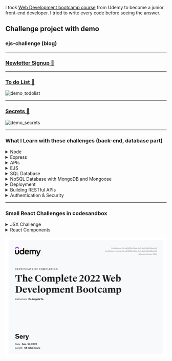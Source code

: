 I took [Web Development bootcamp course](https://www.udemy.com/course/the-complete-web-development-bootcamp) from Udemy to become a junior front-end developer. I tried to write every code before seeing the answer.

## Challenge project with demo

### ejs-challenge (blog)

<hr>

### [Newletter Signup 👀](https://sery-newsletter-signup.herokuapp.com/)

<hr>

### [To do List 👀](https://sery-todolist.herokuapp.com/)

![demo_todolist](https://user-images.githubusercontent.com/69155242/159489598-d79092ee-9aa7-4d29-92aa-291439fd3b34.gif)

<hr>

### [Secrets 👀](https://sery-secrets.herokuapp.com/)

![demo_secrets](https://user-images.githubusercontent.com/69155242/159277358-a6aab6dd-fc17-4d54-a108-40816884a7b0.gif)

<hr>

### What I Learn with these challenges (back-end, database part)

<details>
<summary>Node</summary>

- Explore the components of back-end development, working with an MVC framework
- Apply concepts like data types, objects, methods, objectoriented programming, and classes in the context of backend development.
- Server-Side JavaScript
- Using Node on the command line
- NPM
- JavaScript Build Processes
- Event Loop and Emitters
- File System Interaction
- Modules
- Native Node drivers
</details>

<details>
<summary>Express</summary>

- Understand how to install and use express in Node
  applications
- Creating Node and Express based servers
- RESTful Routing with Express
- Understand and use middleware for Node applications

</details>

<details>
<summary>APIs</summary>

- Understand what APIs are and how they work.
- HTTP in Depth
- Calling APIs
- Reading API documentation
- Basic API Authentication
- Server to server communication
- JSON vs. XML, sending data over the wire.

</details>

<details>
<summary>EJS</summary>

- Understand what EJS does and how to use it with Node and
  Express.
- Templating with EJS
- Running code in EJS templates
- Passing data from server to template and vice versa
- Creating layouts/partials with EJS
</details>

<details>
<summary>SQL Database</summary>

- Working with Database Schemas
- Create-Read-Update-Destroy (CRUD)
- Database Joins
- Querying SQL databases
</details>

<details>
<summary>NoSQL Database with MongoDB and Mongoose</summary>

- Serialization
- How to model NoSQL data
- Document Databases (MongoDB)
- Create-Read-Update-Destroy (CRUD)
- NoSQL Best Practices
- Mongo Shell and command line use
- Installing MongoDB
- Mapping relationships with MongoDB
- Using an object-data modelling library (Mongoose) to work
- easily with your data.
</details>

<details>
<summary>Deployment</summary>

- Understand hosting and deployment.
- Deploying server based applications with Heroku.
- Deploying Databases with Mongo Atlas.

</details>

<details>
<summary>Building RESTful APIs</summary>

- Understand REST and guiding principles behind API design.
- Learn to work with a MongoDB GUI Robo 3T
- Implementing GET, POST, PUT, PATCH and DELETE by creating a public API from scratch.
- Understand and use chained route handlers from Express.

</details>

<details>
<summary>Authentication & Security</summary>

- Understand the need for authentication and keeping user
  details secure.
- Learn about Encryption and use encryption to keep your
  database secure.
- Learn and implement Hashing and Salting with bcrypt.
- Using Sessions and Cookies to persist user log in sessions.
- Setting up local authentication from scratch.
- Implementing Passport to authenticate users quickly and
  effectively.
- Understand and use environment variables to keep secret keys
  secure.
- Understand and use OAuth 2.0 to log in users using Google and
Facebook.
</details>

<hr>

### Small React Challenges in codesandbox

<details>
<summary>JSX Challenge</summary>

- [JSX Code Practice](https://codesandbox.io/s/jsx-code-challenge-forked-v10wl)
- [JavaScript Expressions in JSX & ES6 Template Literals](https://codesandbox.io/s/javascript-expressions-in-jsx-template-literals-forked-yrbum)
- [JavaScript Expressions in JSX Practice](https://codesandbox.io/s/javascript-expressions-in-jsx-practice-forked-4fdku)
- [JSX Attributes & Styling React Elements](https://codesandbox.io/s/jsx-attributes-and-styling-forked-i404x)
- [Inline Styling for React Elements](https://codesandbox.io/s/inline-styling-in-jsx-forked-g6hxl)
- [React Styling Practice](https://codesandbox.io/s/react-styling-practice-forked-dfejn)
</details>

<details>
<summary>React Components</summary>

Components

- [React Components](https://codesandbox.io/s/react-components-forked-3w82o)
- [React Components Practice](https://codesandbox.io/s/react-components-practice-forked-fkv3u)

ES6

- [ES6 Import, Export & Modules](https://codesandbox.io/s/es6-import-export-modules-forked-i7vop?file=/src/index.js)
- [ES6 Import, Export and Modules Practice](https://codesandbox.io/s/es6-import-export-practice-forked-xgy6y?file=/src/calculator.js)

React Props

- [React Props](https://codesandbox.io/s/react-props-forked-e5cbp)
- [React Props Practice](https://codesandbox.io/s/react-props-practice-forked-l40qy)

React DevTools

- [React DevTools](https://codesandbox.io/s/react-devtools-forked-ihflc)

Mapping Data

- [Mapping Data to Components](https://codesandbox.io/s/mapping-components-forked-5iihm)
- [Mapping Data to Components Practice_emojipedia](https://codesandbox.io/s/mapping-components-practice-forked-jrd91)

JS ES6

- [Map, Filter, Reduce](https://codesandbox.io/s/map-filter-reduce-forked-hoj3s)
- [Arrow Functions](https://codesandbox.io/s/es6-arrow-functions-forked-p6esq)
- [Conditional Rendering_Ternary Operator & AND Operator](https://codesandbox.io/s/conditional-rendering-forked-bski6)
- [Conditional Rendering Practice](https://codesandbox.io/s/conditional-rendering-practice-forked-pwm3c)

React Hooks

- [React Hooks_useState](https://codesandbox.io/s/usestate-hook-forked-wi54w)
- [React Hooks_useState Hook Practice](https://codesandbox.io/s/usestate-hook-practice-forked-pm7p7) & useEffect

  ```js
  // Because of the memory leak issue, I add useEffect
  useEffect(() => {
    const updateEverySeconds = setInterval(updateTime, 1000);
    return () => clearInterval(updateEverySeconds);
  }, []);
  ```

JS ES6 Destructuring

- [Object & Array Destructuring](https://codesandbox.io/s/es6-destructuring-forked-8012t)

Event Handling in React

- [Event Handling](https://codesandbox.io/s/event-handling-in-react-forked-l9ixu)

React Forms

- [React Forms](https://codesandbox.io/s/react-forms-forked-1ootr)

Changing Complex State

- [Changing Complex State](https://codesandbox.io/s/changing-complex-state-forked-sr1p6)
- [Changing Complex State Practice](https://codesandbox.io/s/changing-complex-state-practice-forked-ln2l7)

JS ES6 Spread Operator

- [Spread Operator](https://codesandbox.io/s/es6-spread-operator-forked-ytl8c)
- [Spread Operator Practice](https://codesandbox.io/s/es6-spread-operator-practice-forked-fuwp7)

Managing a Component Tree

- [ToDoItem_Line Through](https://codesandbox.io/s/managing-a-component-tree-forked-82dbh)
- [ToDoItem_Delete Item](https://codesandbox.io/s/managing-a-component-tree-delete-item-forked-64xq4)
- [Managing a Component Tree Practice](https://codesandbox.io/s/managing-a-component-tree-practice-forked-hgvgl)

Keeper App

- [Keeper App](https://codesandbox.io/s/using-pre-built-react-components-forked-76r0n)
</details>

![Bootcamp_Certificate](Bootcamp_Certificate.jpeg)
